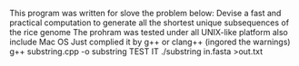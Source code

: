 
 This program was written for slove the problem below:
 Devise a fast and practical computation to generate all the shortest unique subsequences of the rice genome
 The prohram was tested under all UNIX-like platform also include Mac OS
 Just complied it by g++ or clang++ (ingored the warnings)
 g++ substring.cpp -o substring
 TEST IT 
./substring in.fasta >out.txt

